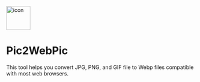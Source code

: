 <img width="64" height="64" alt="icon" src="https://github.com/user-attachments/assets/68c97b73-a4ce-47fd-8d6f-cb497d961cd0" />

# Pic2WebPic
This tool helps you convert JPG, PNG, and GIF file to Webp files compatible with most web browsers.
